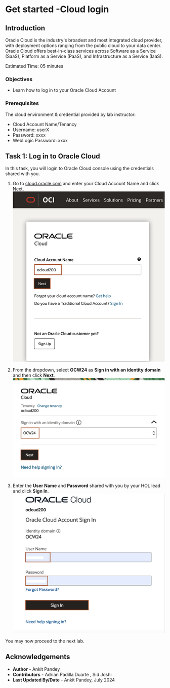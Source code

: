 # Get started -Cloud login

## Introduction
Oracle Cloud is the industry's broadest and most integrated cloud provider, with deployment options ranging from the public cloud to your data center. Oracle Cloud offers best-in-class services across Software as a Service (SaaS), Platform as a Service (PaaS), and Infrastructure as a Service (IaaS).

Estimated Time: 05 minutes

### Objectives
* Learn how to log in to your Oracle Cloud Account


### Prerequisites
The cloud environment & credential provided by lab instructor:
* Cloud Account Name/Tenancy
* Username: userX
* Password: xxxx
* WebLogic Password: xxxx


## Task 1: Log in to Oracle Cloud 

In this task, you will login to Oracle Cloud console using the credentials shared with you. 

1. Go to [cloud.oracle.com](https://cloud.oracle.com/) and enter your Cloud Account Name and click Next.
   ![enter tenancyname](images/enter-tenancyname.png)

2. From the dropdown, select **OCW24** as **Sign in with an identity domain** and then click **Next**.
   ![enter domainname](images/enter-domainname.png)

3. Enter the **User Name** and **Password** shared with you by your HOL lead and click **Sign In**.
   ![sign in](images/sign-in.png)


You may now proceed to the next lab.

## Acknowledgements
* **Author** -  Ankit Pandey
* **Contributors** - Adrian Padilla Duarte , Sid Joshi
* **Last Updated By/Date** - Ankit Pandey, July 2024

